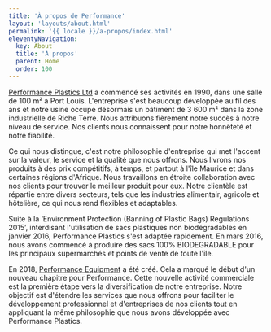 ```yaml
---
title: 'À propos de Performance'
layout: 'layouts/about.html'
permalink: '{{ locale }}/a-propos/index.html'
eleventyNavigation:
  key: About
  title: 'À propos'
  parent: Home
  order: 100
---
```


[Performance Plastics Ltd](/fr/plastiques) a commencé ses activités en 1990, dans une salle de 100 m² à Port Louis. L'entreprise s'est beaucoup développée au fil des ans et notre usine occupe désormais un bâtiment de 3 600 m² dans la zone industrielle de Riche Terre. Nous attribuons fièrement notre succès à notre niveau de service. Nos clients nous connaissent pour notre honnêteté et notre fiabilité.

Ce qui nous distingue, c'est notre philosophie d'entreprise qui met l'accent sur la valeur, le service et la qualité que nous offrons. Nous livrons nos produits à des prix compétitifs, à temps, et partout à l'île Maurice et dans certaines régions d'Afrique. Nous travaillons en étroite collaboration avec nos clients pour trouver le meilleur produit pour eux. Notre clientèle est répartie entre divers secteurs, tels que les industries alimentair, agricole et hôtelière, ce qui nous rend flexibles et adaptables.

Suite à la ‘Environment Protection (Banning of Plastic Bags) Regulations 2015’, interdisant l'utilisation de sacs plastiques non biodégradables en janvier 2016, Performance Plastics s'est adaptée rapidement. En mars 2016, nous avons commencé à produire des sacs 100% BIODEGRADABLE pour les principaux supermarchés et points de vente de toute l'île.

En 2018, [Performance Equipment](/fr/equipment) a été créé. Cela a marqué le début d'un nouveau chapitre pour Performance. Cette nouvelle activité commerciale est la première étape vers la diversification de notre entreprise. Notre objectif est d'étendre les services que nous offrons pour faciliter le développement professionnel et d'entreprises de nos clients tout en appliquant la même philosophie que nous avons développée avec Performance Plastics.
